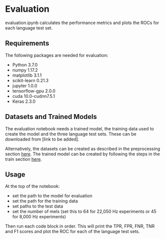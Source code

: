 # Evaluation
evaluation.ipynb calculates the performance metrics and plots the ROCs for each language test set. 

## Requirements
The following packages are needed for evaluation:
* Python 3.7.0
* numpy 1.17.2
* matplotlib 3.1.1
* scikit-learn 0.21.3
* jupyter 1.0.0
* tensorflow-gpu 2.0.0
* cuda 10.0-cudnn7.5.1
* Keras 2.3.0

## Datasets and Trained Models
The evaluation notebook needs a trained model, the training data used to create the model and the three language test sets. These can be downloaded from [link to be added].

Alternatively, the datasets can be created as described in the preprocessing section [here](/preprocessing). The trained model can be created by following the steps in the train section [here](/train).

## Usage
At the top of the notebook:
* set the path to the model for evaluation
* set the path for the training data
* set paths to the test data
* set the number of mels (set this to 64 for 22,050 Hz experiments or 45 for 8,000 Hz experiments)

Then run each code block in order. This will print the TPR, FPR, FNR, TNR and F1 scores and plot the ROC for each of the language test sets.
